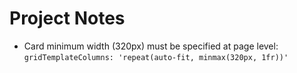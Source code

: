 # Project Notes

- Card minimum width (320px) must be specified at page level: `gridTemplateColumns: 'repeat(auto-fit, minmax(320px, 1fr))'` 